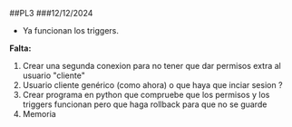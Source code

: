 ##PL3
###12/12/2024

- Ya funcionan los triggers.

**Falta:**
  1. Crear una segunda conexion para no tener que dar permisos extra al usuario "cliente"
  2. Usuario cliente genérico (como ahora) o que haya que inciar sesion ?
  3. Crear programa en python que compruebe que los permisos y los triggers funcionan pero que haga rollback para que no se guarde
  4. Memoria
